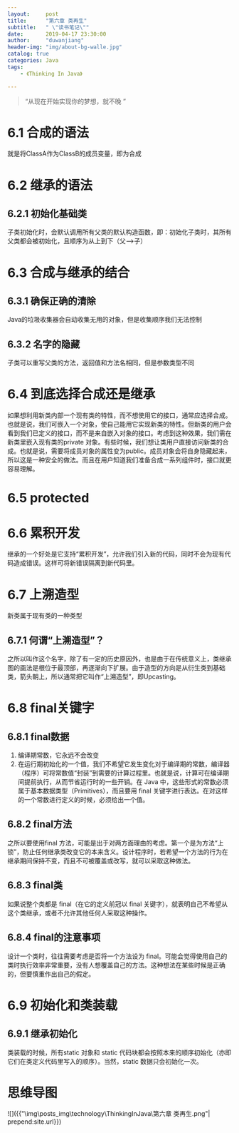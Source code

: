 ```yaml
---
layout: 	post
title: 		"第六章 类再生"
subtitle:	" \"读书笔记\""
date:		2019-04-17 23:30:00
author:		"duwanjiang"
header-img:	"img/about-bg-walle.jpg"
catalog: true
categories: Java
tags:
    - 《Thinking In Java》

---
```


> “从现在开始实现你的梦想，就不晚 ”


# 6.1 合成的语法

就是将ClassA作为ClassB的成员变量，即为合成

# 6.2 继承的语法

## 6.2.1 初始化基础类

子类初始化时，会默认调用所有父类的默认构造函数，即：初始化子类时，其所有父类都会被初始化，且顺序为从上到下（父-->子）

# 6.3 合成与继承的结合

## 6.3.1 确保正确的清除

Java的垃圾收集器会自动收集无用的对象，但是收集顺序我们无法控制

## 6.3.2 名字的隐藏

子类可以重写父类的方法，返回值和方法名相同，但是参数类型不同

# 6.4 到底选择合成还是继承

如果想利用新类内部一个现有类的特性，而不想使用它的接口，通常应选择合成。也就是说，我们可嵌入一个对象，使自己能用它实现新类的特性。但新类的用户会看到我们已定义的接口，而不是来自嵌入对象的接口。考虑到这种效果，我们需在新类里嵌入现有类的private 对象。有些时候，我们想让类用户直接访问新类的合成。也就是说，需要将成员对象的属性变为public。成员对象会将自身隐藏起来，所以这是一种安全的做法。而且在用户知道我们准备合成一系列组件时，接口就更容易理解。

# 6.5 protected

# 6.6 累积开发

继承的一个好处是它支持“累积开发”，允许我们引入新的代码，同时不会为现有代码造成错误。这样可将新错误隔离到新代码里。

# 6.7 上溯造型

新类属于现有类的一种类型

## 6.7.1 何谓“上溯造型”？
之所以叫作这个名字，除了有一定的历史原因外，也是由于在传统意义上，类继承图的画法是根位于最顶部，再逐渐向下扩展。由于造型的方向是从衍生类到基础类，箭头朝上，所以通常把它叫作“上溯造型”，即Upcasting。

# 6.8 final关键字

## 6.8.1 final数据

1. 编译期常数，它永远不会改变
2. 在运行期初始化的一个值，我们不希望它发生变化对于编译期的常数，编译器（程序）可将常数值“封装”到需要的计算过程里。也就是说，计算可在编译期间提前执行，从而节省运行时的一些开销。在 Java 中，这些形式的常数必须属于基本数据类型（Primitives），而且要用 final 关键字进行表达。在对这样的一个常数进行定义的时候，必须给出一个值。

## 6.8.2 final方法

之所以要使用final 方法，可能是出于对两方面理由的考虑。第一个是为方法“上锁”，防止任何继承类改变它的本来含义。设计程序时，若希望一个方法的行为在继承期间保持不变，而且不可被覆盖或改写，就可以采取这种做法。

## 6.8.3 final类

如果说整个类都是 final（在它的定义前冠以 final 关键字），就表明自己不希望从这个类继承，或者不允许其他任何人采取这种操作。

## 6.8.4 final的注意事项

设计一个类时，往往需要考虑是否将一个方法设为 final。可能会觉得使用自己的类时执行效率非常重要，没有人想覆盖自己的方法。这种想法在某些时候是正确的，但要慎重作出自己的假定。

# 6.9 初始化和类装载

## 6.9.1 继承初始化

类装载的时候，所有static 对象和 static 代码块都会按照本来的顺序初始化（亦即它们在类定义代码里写入的顺序）。当然，static 数据只会初始化一次。

# 思维导图

![]({{"\img\posts_img\technology\ThinkingInJava\第六章 类再生.png"| prepend:site.url}})

